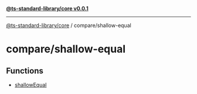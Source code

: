 [**@ts-standard-library/core v0.0.1**](../../README.md)

***

[@ts-standard-library/core](../../modules.md) / compare/shallow-equal

# compare/shallow-equal

## Functions

- [shallowEqual](functions/shallowEqual.md)

